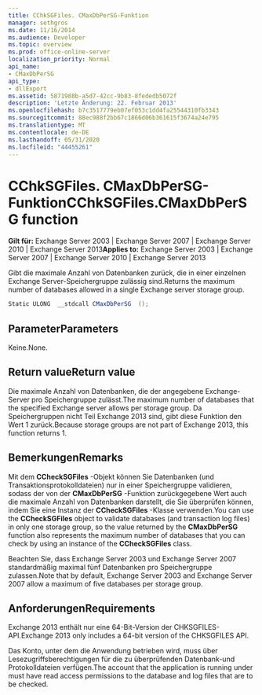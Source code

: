 ```yaml
---
title: CChkSGFiles. CMaxDbPerSG-Funktion
manager: sethgros
ms.date: 11/16/2014
ms.audience: Developer
ms.topic: overview
ms.prod: office-online-server
localization_priority: Normal
api_name:
- CMaxDbPerSG
api_type:
- dllExport
ms.assetid: 5871988b-a5d7-42cc-9b83-8fededb5072f
description: 'Letzte Änderung: 22. Februar 2013'
ms.openlocfilehash: b7c3517779eb07ef053c1dd4fa25544310fb3343
ms.sourcegitcommit: 88ec988f2bb67c1866d06b361615f3674a24e795
ms.translationtype: MT
ms.contentlocale: de-DE
ms.lasthandoff: 05/31/2020
ms.locfileid: "44455261"
---
```

# <a name="cchksgfilescmaxdbpersg-function"></a><span data-ttu-id="3f2fb-103">CChkSGFiles. CMaxDbPerSG-Funktion</span><span class="sxs-lookup"><span data-stu-id="3f2fb-103">CChkSGFiles.CMaxDbPerSG function</span></span>

<span data-ttu-id="3f2fb-104">**Gilt für:** Exchange Server 2003 | Exchange Server 2007 | Exchange Server 2010 | Exchange Server 2013</span><span class="sxs-lookup"><span data-stu-id="3f2fb-104">**Applies to:** Exchange Server 2003 | Exchange Server 2007 | Exchange Server 2010 | Exchange Server 2013</span></span>
  
<span data-ttu-id="3f2fb-105">Gibt die maximale Anzahl von Datenbanken zurück, die in einer einzelnen Exchange Server-Speichergruppe zulässig sind.</span><span class="sxs-lookup"><span data-stu-id="3f2fb-105">Returns the maximum number of databases allowed in a single Exchange server storage group.</span></span>
  
```cs
Static ULONG  __stdcall CMaxDbPerSG  ();

```

## <a name="parameters"></a><span data-ttu-id="3f2fb-106">Parameter</span><span class="sxs-lookup"><span data-stu-id="3f2fb-106">Parameters</span></span>

<span data-ttu-id="3f2fb-107">Keine.</span><span class="sxs-lookup"><span data-stu-id="3f2fb-107">None.</span></span>
  
## <a name="return-value"></a><span data-ttu-id="3f2fb-108">Return value</span><span class="sxs-lookup"><span data-stu-id="3f2fb-108">Return value</span></span>

<span data-ttu-id="3f2fb-109">Die maximale Anzahl von Datenbanken, die der angegebene Exchange-Server pro Speichergruppe zulässt.</span><span class="sxs-lookup"><span data-stu-id="3f2fb-109">The maximum number of databases that the specified Exchange server allows per storage group.</span></span> <span data-ttu-id="3f2fb-110">Da Speichergruppen nicht Teil Exchange 2013 sind, gibt diese Funktion den Wert 1 zurück.</span><span class="sxs-lookup"><span data-stu-id="3f2fb-110">Because storage groups are not part of Exchange 2013, this function returns 1.</span></span>
  
## <a name="remarks"></a><span data-ttu-id="3f2fb-111">Bemerkungen</span><span class="sxs-lookup"><span data-stu-id="3f2fb-111">Remarks</span></span>

<span data-ttu-id="3f2fb-112">Mit dem **CCheckSGFiles** -Objekt können Sie Datenbanken (und Transaktionsprotokolldateien) nur in einer Speichergruppe validieren, sodass der von der **CMaxDbPerSG** -Funktion zurückgegebene Wert auch die maximale Anzahl von Datenbanken darstellt, die Sie überprüfen können, indem Sie eine Instanz der **CCheckSGFiles** -Klasse verwenden.</span><span class="sxs-lookup"><span data-stu-id="3f2fb-112">You can use the **CCheckSGFiles** object to validate databases (and transaction log files) in only one storage group, so the value returned by the **CMaxDbPerSG** function also represents the maximum number of databases that you can check by using an instance of the **CCheckSGFiles** class.</span></span> 
  
<span data-ttu-id="3f2fb-113">Beachten Sie, dass Exchange Server 2003 und Exchange Server 2007 standardmäßig maximal fünf Datenbanken pro Speichergruppe zulassen.</span><span class="sxs-lookup"><span data-stu-id="3f2fb-113">Note that by default, Exchange Server 2003 and Exchange Server 2007 allow a maximum of five databases per storage group.</span></span>
  
## <a name="requirements"></a><span data-ttu-id="3f2fb-114">Anforderungen</span><span class="sxs-lookup"><span data-stu-id="3f2fb-114">Requirements</span></span>

<span data-ttu-id="3f2fb-115">Exchange 2013 enthält nur eine 64-Bit-Version der CHKSGFILES-API.</span><span class="sxs-lookup"><span data-stu-id="3f2fb-115">Exchange 2013 only includes a 64-bit version of the CHKSGFILES API.</span></span>
  
<span data-ttu-id="3f2fb-116">Das Konto, unter dem die Anwendung betrieben wird, muss über Lesezugriffsberechtigungen für die zu überprüfenden Datenbank-und Protokolldateien verfügen.</span><span class="sxs-lookup"><span data-stu-id="3f2fb-116">The account that the application is running under must have read access permissions to the database and log files that are to be checked.</span></span>
  

